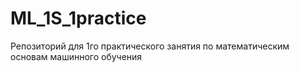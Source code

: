 # ML_1S_1practice
Репозиторий для 1го практического занятия по математическим основам машинного обучения
